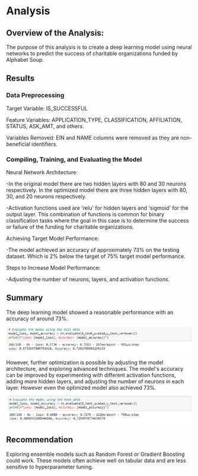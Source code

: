 # Analysis
## Overview of the Analysis:

The purpose of this analysis is to create a deep learning model using neural networks to predict the success of charitable organizations funded by Alphabet Soup. 

## Results
### Data Preprocessing
Target Variable:
IS_SUCCESSFUL

Feature Variables:
APPLICATION_TYPE, CLASSIFICATION, AFFILIATION, STATUS, ASK_AMT, and others.

Variables Removed:
EIN and NAME columns were removed as they are non-beneficial identifiers.

### Compiling, Training, and Evaluating the Model

Neural Network Architecture:

-In the original model there are two hidden layers with 80 and 30 neurons respectively.  In the optimized model there are three hidden layers with 80, 30, and 20 neurons respectively.

-Activation functions used are 'relu' for hidden layers and 'sigmoid' for the output layer.  This combination of functions is common for binary classification tasks where the goal in this case is to determine the success or failure of the funding for charitable organizations.

Achieving Target Model Performance:

-The model achieved an accuracy of approximately 73% on the testing dataset.  Which is 2% below the target of 75% target model performance.

Steps to Increase Model Performance:

-Adjusting the number of neurons, layers, and activation functions.

## Summary

The deep learning model showed a reasonable performance with an accuracy of around 73%.  

![Alt text](image-1.png)

However, further optimization is possible by adjusting the model architecture, and exploring advanced techniques.   The model's accuracy can be improved by experimenting with different activation functions, adding more hidden layers, and adjusting the number of neurons in each layer.  However even the optimized model also achieved 73%.

![Alt text](image-2.png)



## Recommendation

Exploring ensemble models such as Random Forest or Gradient Boosting could work.  These models often achieve well on tabular data and are less sensitive to hyperparameter tuning.